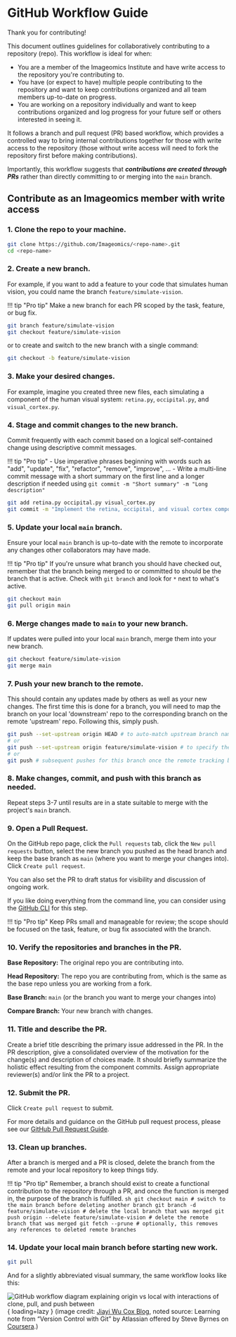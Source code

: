 # GitHub Workflow Guide

Thank you for contributing!

This document outlines guidelines for collaboratively contributing to a repository (repo). 
This workflow is ideal for when:

- You are a member of the Imageomics Institute and have write access to the repository you're contributing to.
- You have (or expect to have) multiple people contributing to the repository and want to keep contributions organized and all team members up-to-date on progress.
- You are working on a repository individually and want to keep contributions organized and log progress for your future self or others interested in seeing it.

It follows a branch and pull request (PR) based workflow, which provides a controlled way to bring internal contributions together for those with write access to the repository (those without write access will need to fork the repository first before making contributions).

Importantly, this workflow suggests that **_contributions are created through PRs_** rather than directly committing to or merging into the `main` branch.

## Contribute as an Imageomics member with write access
### 1. Clone the repo to your machine.
```sh
git clone https://github.com/Imageomics/<repo-name>.git
cd <repo-name>
```

### 2. Create a new branch.
For example, if you want to add a feature to your code that simulates human vision, you could name the branch `feature/simulate-vision`.

!!! tip "Pro tip"
    Make a new branch for each PR scoped by the task, feature, or bug fix.

```sh
git branch feature/simulate-vision
git checkout feature/simulate-vision
```
or to create and switch to the new branch with a single command:
```sh
git checkout -b feature/simulate-vision
```

### 3. Make your desired changes.
For example, imagine you created three new files, each simulating a component of the human visual system: `retina.py`, `occipital.py`, and `visual_cortex.py`.

### 4. Stage and commit changes to the new branch.
Commit frequently with each commit based on a logical self-contained change using descriptive commit messages.

!!! tip "Pro tip"
    - Use imperative phrases beginning with words such as "add", "update", "fix", "refactor", "remove", "improve", ...
    - Write a multi-line commit message with a short summary on the first line and a longer description if needed using `git commit -m "Short summary" -m "Long description"`

```sh
git add retina.py occipital.py visual_cortex.py
git commit -m "Implement the retina, occipital, and visual cortex components of the human visual system."
```

### 5. Update your local `main` branch.
Ensure your local `main` branch is up-to-date with the remote to incorporate any changes other collaborators may have made.

!!! tip "Pro tip"
    If you're unsure what branch you should have checked out, remember that the branch being merged to or committed to should be the branch that is active. Check with `git branch` and look for `*` next to what's active.
```sh
git checkout main
git pull origin main
```

### 6. Merge changes made to `main` to your new branch.
If updates were pulled into your local `main` branch, merge them into your new branch.
```sh
git checkout feature/simulate-vision
git merge main
```

### 7. Push your new branch to the remote.
This should contain any updates made by others as well as your new changes. The first time this is done for a branch, you will need to map the branch on your local 'downstream' repo to the corresponding branch on the remote 'upstream' repo. Following this, simply push.
```sh
git push --set-upstream origin HEAD # to auto-match upstream branch name to your current branch name
# or
git push --set-upstream origin feature/simulate-vision # to specify the upstream branch name
# or
git push # subsequent pushes for this branch once the remote tracking branch is set
```

### 8. Make changes, commit, and push with this branch as needed.
Repeat steps 3-7 until results are in a state suitable to merge with the project's `main` branch.

### 9. Open a Pull Request.
On the GitHub repo page, click the `Pull requests` tab, click the `New pull requests` button, select the new branch you pushed as the head branch and keep the base branch as `main` (where you want to merge your changes into). Click `Create pull request`. 

You can also set the PR to draft status for visibility and discussion of ongoing work. 

If you like doing everything from the command line, you can consider using the [GitHub CLI](https://cli.github.com/) for this step.

!!! tip "Pro tip"
    Keep PRs small and manageable for review; the scope should be focused on the task, feature, or bug fix associated with the branch.

### 10. Verify the repositories and branches in the PR.
**Base Repository:** The original repo you are contributing into. 

**Head Repository:** The repo you are contributing from, which is the same as the base repo unless you are working from a fork. 

**Base Branch:** `main` (or the branch you want to merge your changes into) 

**Compare Branch:** Your new branch with changes.

### 11. Title and describe the PR.
Create a brief title describing the primary issue addressed in the PR.
In the PR description, give a consolidated overview of the motivation for the change(s) and description of choices made. It should briefly summarize the holistic effect resulting from the component commits.
Assign appropriate reviewer(s) and/or link the PR to a project.

### 12. Submit the PR.
Click `Create pull request` to submit.

For more details and guidance on the GitHub pull request process, please see our [GitHub Pull Request Guide](The-GitHub-Pull-Request-Guide.md).

### 13. Clean up branches.
After a branch is merged and a PR is closed, delete the branch from the remote and your local repository to keep things tidy.

!!! tip "Pro tip"
    Remember, a branch should exist to create a functional contribution to the repository through a PR, and once the function is merged in, the purpose of the branch is fulfilled.
    ```sh
    git checkout main # switch to the main branch before deleting another branch
    git branch -d feature/simulate-vision # delete the local branch that was merged
    git push origin --delete feature/simulate-vision # delete the remote branch that was merged
    git fetch --prune # optionally, this removes any references to deleted remote branches
    ```

### 14. Update your local main branch before starting new work.
```sh
git pull
```

And for a slightly abbreviated visual summary, the same workflow looks like this:

![GitHub workflow diagram explaining origin vs local with interactions of clone, pull, and push between](https://jiayiwu.me/images/git_icon-781e4cc0.png){ loading=lazy }
(image credit: [Jiayi Wu Cox Blog](https://jiayiwu.me/blog/2021/07/30/version-control-with-git.html), noted source: Learning note from “Version Control with Git” by Atlassian offered by Steve Byrnes on [Coursera](https://www.coursera.org/learn/version-control-with-git).)
